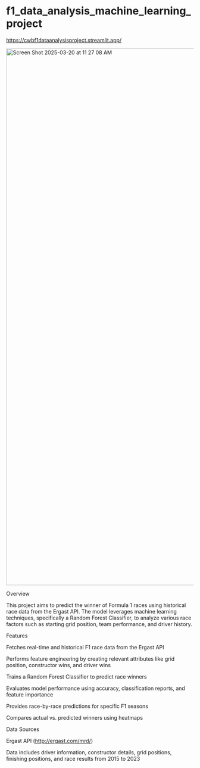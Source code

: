 # f1_data_analysis_machine_learning_project
https://cwbf1dataanalysisproject.streamlit.app/

<img width="1440" alt="Screen Shot 2025-03-20 at 11 27 08 AM" src="https://github.com/user-attachments/assets/85c3f289-8863-4254-af58-86512c8f9bd1" />

Overview

This project aims to predict the winner of Formula 1 races using historical race data from the Ergast API. The model leverages machine learning techniques, specifically a Random Forest Classifier, to analyze various race factors such as starting grid position, team performance, and driver history.

Features

Fetches real-time and historical F1 race data from the Ergast API

Performs feature engineering by creating relevant attributes like grid position, constructor wins, and driver wins

Trains a Random Forest Classifier to predict race winners

Evaluates model performance using accuracy, classification reports, and feature importance

Provides race-by-race predictions for specific F1 seasons

Compares actual vs. predicted winners using heatmaps

Data Sources

Ergast API (http://ergast.com/mrd/)

Data includes driver information, constructor details, grid positions, finishing positions, and race results from 2015 to 2023

